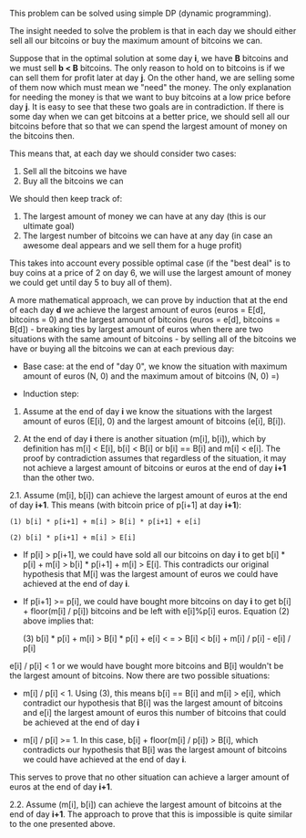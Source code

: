 This problem can be solved using simple DP (dynamic programming).

The insight needed to solve the problem is that in each day we should either sell all our bitcoins or buy the maximum amount of bitcoins we can.

Suppose that in the optimal solution at some day **i**, we have **B** bitcoins and we must sell **b < B** bitcoins. The only reason to hold on to bitcoins is if we can sell them for profit later at day **j**. On the other hand, we are selling some of them now which must mean we "need" the money. The only explanation for needing the money is that we want to buy bitcoins at a low price before day **j**. It is easy to see that these two goals are in contradiction. If there is some day when we can get bitcoins at a better price, we should sell all our bitcoins before that so that we can spend the largest amount of money on the bitcoins then. 

This means that, at each day we should consider two cases:
1. Sell all the bitcoins we have
2. Buy all the bitcoins we can

We should then keep track of:
1. The largest amount of money we can have at any day (this is our ultimate goal)
2. The largest number of bitcoins we can have at any day (in case an awesome deal appears and we sell them for a huge profit)

This takes into account every possible optimal case (if the "best deal" is to buy coins at a price of 2 on day 6, we will use the largest amount of money we could get until day 5 to buy all of them).

A more mathematical approach, we can prove by induction that at the end of each day **d** we achieve the largest amount of euros (euros = E[d], bitcoins = 0) and the largest amount of bitcoins (euros = e[d], bitcoins = B[d]) - breaking ties by largest amount of euros when there are two situations with the same amount of bitcoins - by selling all of the bitcoins we have or buying all the bitcoins we can at each previous day:

* Base case: at the end of "day 0", we know the situation with maximum amount of euros (N, 0) and the maximum amout of bitcoins (N, 0) =)

* Induction step:

1. Assume at the end of day **i** we know the situations with the largest amount of euros (E[i], 0) and the largest amount of bitcoins (e[i], B[i]).

2. At the end of day **i** there is another situation (m[i], b[i]), which by definition has m[i] < E[i], b[i] < B[i] or b[i] == B[i] and m[i] < e[i]. The proof by contradiction assumes that regardless of the situation, it may not achieve a largest amount of bitcoins or euros at the end of day **i+1** than the other two.

2.1. Assume (m[i], b[i]) can achieve the largest amount of euros at the end of day **i+1**. This means (with bitcoin price of p[i+1] at day **i+1**): 

    (1) b[i] * p[i+1] + m[i] > B[i] * p[i+1] + e[i]     
    
    (2) b[i] * p[i+1] + m[i] > E[i]
    
* If p[i] > p[i+1], we could have sold all our bitcoins on day **i** to get b[i] * p[i] + m[i] > b[i] * p[i+1] + m[i] > E[i]. This contradicts our original hypothesis that M[i] was the largest amount of euros we could have achieved at the end of day **i**.

* If p[i+1] >= p[i], we could have bought more bitcoins on day **i** to get b[i] + floor(m[i] / p[i]) bitcoins and be left with e[i]%p[i] euros. Equation (2) above implies that:

    (3) b[i] * p[i] + m[i] > B[i] * p[i] + e[i] < = > B[i] < b[i] + m[i] / p[i] - e[i] / p[i]
    
e[i] / p[i] < 1 or we would have bought more bitcoins and B[i] wouldn't be the largest amount of bitcoins. Now there are two possible situations:

* m[i] / p[i] < 1. Using (3), this means b[i] == B[i] and m[i] > e[i], which contradict our hypothesis that B[i] was the largest amount of bitcoins and e[i] the largest amount of euros this number of bitcoins that could be achieved at the end of day **i**

* m[i] / p[i] >= 1. In this case, b[i] + floor(m[i] / p[i]) > B[i], which contradicts our hypothesis that B[i] was the largest amount of bitcoins we could have achieved at the end of day **i**.

This serves to prove that no other situation can achieve a larger amount of euros at the end of day **i+1**.

2.2. Assume (m[i], b[i]) can achieve the largest amount of bitcoins at the end of day **i+1**. The approach to prove that this is impossible is quite similar to the one presented above.